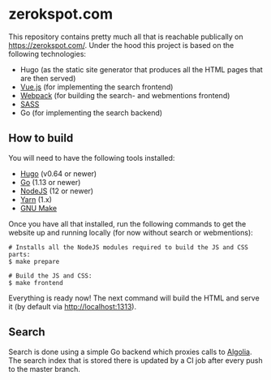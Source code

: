 # zerokspot.com

This repository contains pretty much all that is reachable publically on
<https://zerokspot.com/>. Under the hood this project is based on the following
technologies:

- Hugo (as the static site generator that produces all the HTML pages that are
  then served)
- [Vue.js][vue] (for implementing the search frontend)
- [Webpack][] (for building the search- and webmentions frontend)
- [SASS][]
- Go (for implementing the search backend)


## How to build

You will need to have the following tools installed:

- [Hugo][] (v0.64 or newer)
- [Go][] (1.13 or newer)
- [NodeJS][] (12 or newer)
- [Yarn][] (1.x)
- [GNU Make][make]

Once you have all that installed, run the following commands to get the website
up and running locally (for now without search or webmentions):

```
# Installs all the NodeJS modules required to build the JS and CSS parts:
$ make prepare

# Build the JS and CSS:
$ make frontend
```

Everything is ready now! The next command will build the HTML and serve it (by
default via <http://localhost:1313>).


## Search

Search is done using a simple Go backend which proxies calls to [Algolia][].
The search index that is stored there is updated by a CI job after every push
to the master branch.

[algolia]: https://algolia.com
[hugo]: https://gohugo.io/
[nodejs]: https://nodejs.org/
[yarn]: https://yarnpkg.com/
[make]: https://www.gnu.org/software/make/
[vue]: https://vuejs.org/
[webpack]: https://webpack.js.org/
[sass]: https://sass-lang.com/
[go]: https://golang.org
